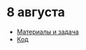 # 8 августа

* [Материалы и задача](http://w.oggettoweb.com/index.php?title=Webpack)
* [Код](webpack-office)